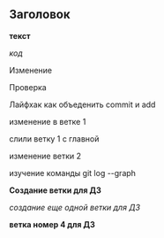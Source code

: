 ## Заголовок ##

__текст__

_код_

Изменение

Проверка

Лайфхак как объеденить commit и add

изменение в ветке 1

слили ветку 1 с главной

изменение ветки 2

изучение команды git log --graph

**Создание ветки для ДЗ**

*создание еще одной ветки для ДЗ*

__ветка номер 4 для ДЗ__